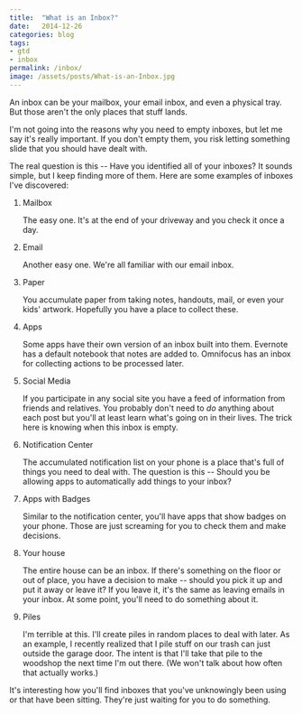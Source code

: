 ```yaml
---
title:  "What is an Inbox?"
date:   2014-12-26
categories: blog
tags:
- gtd
- inbox
permalink: /inbox/
image: /assets/posts/What-is-an-Inbox.jpg
---
```


An inbox can be your mailbox, your email inbox, and even a physical tray. But those aren't the only places that stuff lands.

<!--more-->

I'm not going into the reasons why you need to empty inboxes, but let me say it's really important. If you don't empty them, you risk letting something slide that you should have dealt with.

The real question is this -- Have you identified all of your inboxes? It sounds simple, but I keep finding more of them. Here are some examples of inboxes I've discovered:

1.  Mailbox

    The easy one. It's at the end of your driveway and you check it once a day.

2.  Email

    Another easy one. We're all familiar with our email inbox.

3.  Paper

    You accumulate paper from taking notes, handouts, mail, or even your kids' artwork. Hopefully you have a place to collect these.

4.  Apps

    Some apps have their own version of an inbox built into them. Evernote has a default notebook that notes are added to. Omnifocus has an inbox for collecting actions to be processed later.

5.  Social Media

    If you participate in any social site you have a feed of information from friends and relatives. You probably don't need to _do_ anything about each post but you'll at least learn what's going on in their lives. The trick here is knowing when this inbox is empty.

6.  Notification Center

    The accumulated notification list on your phone is a place that's full of things you need to deal with. The question is this -- Should you be allowing apps to automatically add things to your inbox?

7.  Apps with Badges

    Similar to the notification center, you'll have apps that show badges on your phone. Those are just screaming for you to check them and make decisions.

8.  Your house

    The entire house can be an inbox. If there's something on the floor or out of place, you have a decision to make -- should you pick it up and put it away or leave it? If you leave it, it's the same as leaving emails in your inbox. At some point, you'll need to do something about it.

9.  Piles

    I'm terrible at this. I'll create piles in random places to deal with later. As an example, I recently realized that I pile stuff on our trash can just outside the garage door. The intent is that I'll take that pile to the woodshop the next time I'm out there. (We won't talk about how often that actually works.)

It's interesting how you'll find inboxes that you've unknowingly been using or that have been sitting. They're just waiting for you to do something.